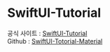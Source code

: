 # SwiftUI-Tutorial
공식 사이트 : [SwiftUI-Tutorial](https://www.raywenderlich.com/books/swiftui-by-tutorials/) <br>
Github : [SwiftUI-Totorial-Material](https://github.com/raywenderlich/sui-materials/tree/editions/4.0)
